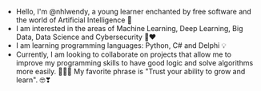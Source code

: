 - Hello, I'm @nhlwendy, a young learner enchanted by free software and the world of Artificial Intelligence 🦾
- I am interested in the areas of Machine Learning, Deep Learning, Big Data, Data Science and Cybersecurity 🐧❤
- I am learning programming languages: Python, C# and Delphi 💡
- Currently, I am looking to collaborate on projects that allow me to improve my programming skills to have good logic and solve algorithms more easily. 👩🏻‍💻
My favorite phrase is "Trust your ability to grow and learn". 🤓❣
<!---
nhlwendy / nhlwendy es un repositorio especial (4) porque su `README.md` (este archivo) aparece en su perfil de GitHub.
Puede hacer clic en el encaje Vista previa para ver sus cambios.
--->
